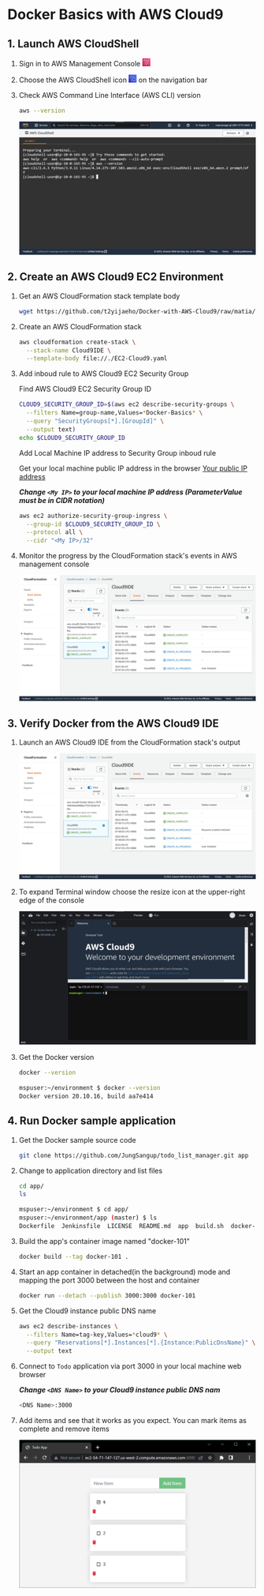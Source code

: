# Docker Basics with AWS Cloud9


## 1. Launch AWS CloudShell

1. Sign in to AWS Management Console <img src="https://github.com/t2yijaeho/Docker-with-AWS-Cloud9/blob/matia/images/AWS%20Management%20Console.png?raw=true" width="16">

2. Choose the AWS CloudShell icon <img src="https://github.com/t2yijaeho/Docker-with-AWS-Cloud9/blob/matia/images/AWS%20CloudShell.png?raw=true" width="16"> on the navigation bar

3. Check AWS Command Line Interface (AWS CLI) version

    ```bash
    aws --version
    ```

    <img src="https://github.com/t2yijaeho/Docker-with-AWS-Cloud9/blob/matia/images/AWS%20CloudShell%20version.png?raw=true">


## 2. Create an AWS Cloud9 EC2 Environment

1. Get an AWS CloudFormation stack template body

    ```bash
    wget https://github.com/t2yijaeho/Docker-with-AWS-Cloud9/raw/matia/Template/EC2-Cloud9.yaml
    ```

2. Create an AWS CloudFormation stack

    ```bash
    aws cloudformation create-stack \
      --stack-name Cloud9IDE \
      --template-body file://./EC2-Cloud9.yaml
    ```

3. Add inboud rule to AWS Cloud9 EC2 Security Group

    Find AWS Cloud9 EC2 Security Group ID
    ```bash
    CLOUD9_SECURITY_GROUP_ID=$(aws ec2 describe-security-groups \
      --filters Name=group-name,Values=*Docker-Basics* \
      --query "SecurityGroups[*].[GroupId]" \
      --output text)
    echo $CLOUD9_SECURITY_GROUP_ID
    ```
    
    Add Local Machine IP address to Security Group inboud rule
    
    Get your local machine public IP address in the browser
    [Your public IP address](http://checkip.amazonaws.com/)

    
    ***Change `<My IP>` to your local machine IP address (ParameterValue must be in CIDR notation)***
    
    ```bash
    aws ec2 authorize-security-group-ingress \
      --group-id $CLOUD9_SECURITY_GROUP_ID \
      --protocol all \
      --cidr "<My IP>/32"
    ```

4. Monitor the progress by the CloudFormation stack's events in AWS management console

    <img src="https://github.com/t2yijaeho/Docker-with-AWS-Cloud9/blob/matia/images/CloudFormation%20Stack%20Creation%20Events.png?raw=true">
    
    
## 3. Verify Docker from the AWS Cloud9 IDE

1. Launch an AWS Cloud9 IDE from the CloudFormation stack's output

    <img src="https://github.com/t2yijaeho/Docker-with-AWS-Cloud9/blob/matia/images/CloudFormation%20Stack%20Creation%20Events.png?raw=true">

2. To expand Terminal window choose the resize icon at the upper-right edge of the console

    <img src="https://github.com/t2yijaeho/Docker-with-AWS-Cloud9/blob/matia/images/Cloud9%20IDE%20Welcome%20Screen.png?raw=true">

3. Get the Docker version

    ```bash
    docker --version
    ```
    ```bash
    mspuser:~/environment $ docker --version
    Docker version 20.10.16, build aa7e414
    ```

## 4. Run Docker sample application

1. Get the Docker sample source code
    ```bash
    git clone https://github.com/JungSangup/todo_list_manager.git app
    ```
2. Change to application directory and list files
    ```bash
    cd app/
    ls
    ```
    ```bash
    mspuser:~/environment $ cd app/
    mspuser:~/environment/app (master) $ ls
    Dockerfile  Jenkinsfile  LICENSE  README.md  app  build.sh  docker-compose.yml  docs  mkdocs.yml  requirements.txt  yarn.lock
    ```    
3. Build the app's container image named "docker-101"
    ```bash
    docker build --tag docker-101 .
    ```
4. Start an app container in detached(in the background) mode and mapping the port 3000 between the host and container
    ```bash
    docker run --detach --publish 3000:3000 docker-101
    ```
5. Get the Cloud9 instance public DNS name
    ```bash
    aws ec2 describe-instances \
      --filters Name=tag-key,Values=*cloud9* \
      --query "Reservations[*].Instances[*].{Instance:PublicDnsName}" \
      --output text
    ```
6. Connect to `Todo` application via port 3000 in your local machine web browser

    ***Change `<DNS Name>` to your Cloud9 instance public DNS nam***
    ```bash
    <DNS Name>:3000
    ```
7. Add items and see that it works as you expect. You can mark items as complete and remove items

    <img src="https://github.com/t2yijaeho/Docker-with-AWS-Cloud9/blob/matia/images/Todo%20App.png?raw=true">
